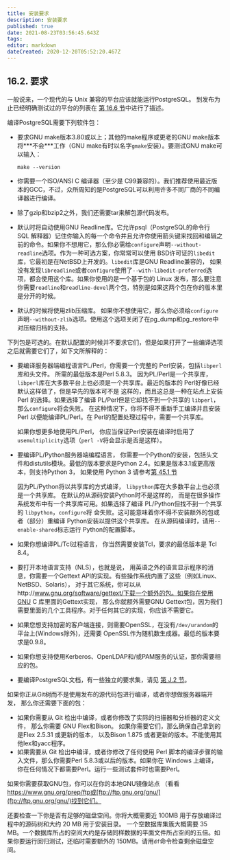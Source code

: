 ```yaml
---
title: 安装要求
description: 安装要求
published: true
date: 2021-08-23T03:56:45.643Z
tags: 
editor: markdown
dateCreated: 2020-12-20T05:52:20.467Z
---
```


## 16.2. 要求

一般说来，一个现代的与 Unix 兼容的平台应该就能运行PostgreSQL。 到发布为止已经明确测试过的平台的列表在 [第 16.6 节](supported-platforms.html)中进行了描述。

编译PostgreSQL需要下列软件包：

- 要求GNU make版本3.80或以上；其他的make程序或更老的GNU make版本将***不会\***工作（GNU make有时以名字`gmake`安装）。要测试GNU make可以输入：

  ```
  make --version
  ```

  

- 你需要一个ISO/ANSI C 编译器（至少是 C99兼容的）。我们推荐使用最近版本的GCC，不过，众所周知的是PostgreSQL可以利用许多不同厂商的不同编译器进行编译。

- 除了gzip和bzip2之外，我们还需要tar来解包源代码发布。

- 默认时将自动使用GNU Readline库。它允许psql（PostgreSQL的命令行 SQL 解释器）记住你输入的每一个命令并且允许你使用箭头键来找回和编辑之前的命令。如果你不想用它，那么你必需给`configure`声明`--without-readline`选项。作为一种可选方案，你常常可以使用 BSD许可证的`libedit`库，它最初是在NetBSD上开发的。`libedit`库是GNU Readline兼容的， 如果没有发现`libreadline`或者`configure`使用了`--with-libedit-preferred`选项，都会使用这个库。如果你使用的是一个基于包的 Linux 发布，那么要注意你需要`readline`和`readline-devel`两个包，特别是如果这两个包在你的版本里是分开的时候。

- 默认的时候将使用zlib压缩库。 如果你不想使用它，那么你必须给`configure`声明`--without-zlib`选项。使用这个选项关闭了在pg_dump和pg_restore中对压缩归档的支持。



下列包是可选的。在默认配置的时候并不要求它们，但是如果打开了一些编译选项之后就需要它们了，如下文所解释的：

- 要编译服务器端编程语言PL/Perl，你需要一个完整的 Perl安装，包括`libperl` 库和头文件。 所需的最低版本是Perl 5.8.3。 因为PL/Perl是一个共享库， `libperl`库在大多数平台上也必须是一个共享库。最近的版本的 Perl好像已经默认这样做了，但是早先的版本可不是 这样的，而且这总是一种在站点上安装 Perl 的选择。如果选择了编译 PL/Perl但是它却找不到一个共享的 `libperl`，那么`configure`将会失败。 在这种情况下，你将不得不重新手工编译并且安装Perl 以便能编译PL/Perl。在 Perl的配置处理过程中，需要一个共享库。

  如果你想更多地使用PL/Perl， 你应当保证Perl安装在编译时启用了 `usemultiplicity`选项（`perl -V`将会显示是否是这样）。

- 要编译PL/Python服务器端编程语言， 你需要一个Python的安装，包括头文件和distutils模块。最低的版本要求是Python 2.4。如果是版本3.1或更高版本，则支持Python 3， 如果使用 Python 3 请参考[第 45.1 节](plpython-python23.html)

  因为PL/Python将以共享库的方式编译， `libpython`库在大多数平台上也必须是一个共享库。 在默认的从源码安装Python时不是这样的， 而是在很多操作系统发布中有一个共享库可用。如果选择了编译 PL/Python但找不到一个共享的 `libpython`，`configure`将 会失败。这可能意味着你不得不安装额外的包或者（部分）重编译 Python安装以提供这个共享库。 在从源码编译时，请用`--enable-shared`标志运行 Python的配置脚本。

- 如果你想编译PL/Tcl过程语言， 你当然需要安装Tcl，要求的最低版本是 Tcl 8.4。

- 要打开本地语言支持（NLS），也就是说， 用英语之外的语言显示程序的消息，你需要一个Gettext API的实现。有些操作系统内置了这些（例如Linux、NetBSD、Solaris）， 对于其它系统，你可以从http://www.gnu.org/software/gettext/下载一个额外的包。如果你在使用GNU C 库里面的Gettext实现， 那么你就额外需要GNU Gettext包，因为我们需要里面的几个工具程序。对于任何其它的实现，你应该不需要它。

- 如果您想支持加密的客户端连接，则需要OpenSSL，在没有`/dev/urandom`的平台上(Windows除外)，还需要 OpenSSL作为随机数生成器。最低的版本要求是0.9.8。

- 如果你想支持使用Kerberos、OpenLDAP和/或PAM服务的认证，那你需要相应的包。

- 要编译PostgreSQL文档，有一些独立的要求集，请见 [第 J.2 节](docguide-toolsets.html)。



如果你正从Git树而不是使用发布的源代码包进行编译，或者你想做服务器端开发， 那么你还需要下面的包：

- 如果你需要从 Git 检出中编译，或者你修改了实际的扫描器和分析器的定义文件， 那么你需要 GNU Flex和Bison。 如果你需要它们，那么确保自己拿到的是Flex 2.5.31 或更新的版本， 以及Bison 1.875 或者更新的版本。不能使用其他lex和yacc程序。
- 如果需要从 Git 检出中编译，或者你修改了任何使用 Perl 脚本的编译步骤的输入文件，那么你需要Perl 5.8.3或以后的版本。如果你在 Windows 上编译，你在任何情况下都需要Perl。运行一些测试套件时也需要Perl。



如果你需要获取GNU包，你可以在你的本地GNU镜像站点 （看看 https://www.gnu.org/prep/ftp或[ftp://ftp.gnu.org/gnu/](ftp://ftp.gnu.org/gnu/)找到它们。

还要检查一下你是否有足够的磁盘空间。你将大概需要近 100MB 用于存放编译过程中的源码树和大约 20 MB 用于安装目录。 一个空数据库集簇大概需要 35 MB。一个数据库所占的空间大约是存储同样数据的平面文件所占空间的五倍。如果你要运行回归测试，还临时需要额外的 150MB。请用`df`命令检查剩余磁盘空间。